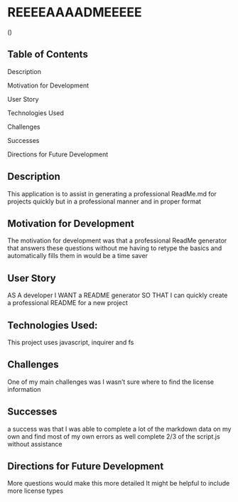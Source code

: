 # REEEEAAAADMEEEEE

(![]())


## Table of Contents
Description

Motivation for Development

User Story

Technologies Used

Challenges

Successes

Directions for Future Development

## Description
This application is to assist in generating a professional ReadMe.md for projects quickly but in a professional manner and in proper format

## Motivation for Development
The motivation for development was that a professional ReadMe generator that answers these questions without me having to retype the basics and automatically fills them in would be a time saver

## User Story
AS A developer
I WANT a README generator
SO THAT I can quickly create a professional README for a new project

## Technologies Used: 
This project uses javascript, inquirer and fs


## Challenges 
One of my main challenges was I wasn’t sure where to find the license information

## Successes
a success was that I was able to complete a lot of the markdown data on my own and find most of my own errors as well complete 2/3 of the script.js without assistance

## Directions for Future Development
More questions would make this more detailed 
It might be helpful to include more license types
